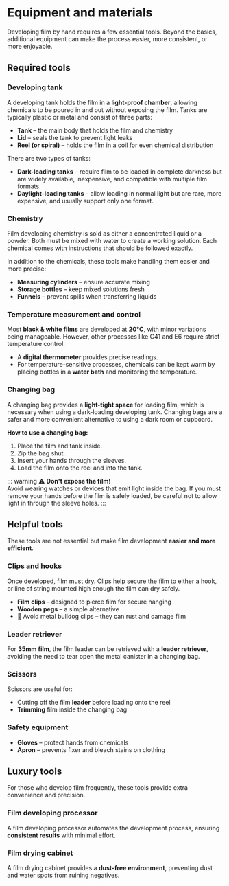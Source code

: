 # Equipment and materials  

Developing film by hand requires a few essential tools. 
Beyond the basics, additional equipment can make the process easier, more consistent, or more enjoyable.

## Required tools  

### Developing tank  

A developing tank holds the film in a **light-proof chamber**, allowing chemicals to be poured in and out without exposing the film. 
Tanks are typically plastic or metal and consist of three parts:  

- **Tank** – the main body that holds the film and chemistry  
- **Lid** – seals the tank to prevent light leaks  
- **Reel (or spiral)** – holds the film in a coil for even chemical distribution  

There are two types of tanks:  

- **Dark-loading tanks** – require film to be loaded in complete darkness but are widely available, inexpensive, and compatible with multiple film formats.  
- **Daylight-loading tanks** – allow loading in normal light but are rare, more expensive, and usually support only one format.  

<!-- TODO: Add an image of different developing tank styles -->

### Chemistry  

Film developing chemistry is sold as either a concentrated liquid or a powder. 
Both must be mixed with water to create a working solution. 
Each chemical comes with instructions that should be followed exactly.  

In addition to the chemicals, these tools make handling them easier and more precise:

- **Measuring cylinders** – ensure accurate mixing  
- **Storage bottles** – keep mixed solutions fresh  
- **Funnels** – prevent spills when transferring liquids

### Temperature measurement and control  

Most **black & white films** are developed at **20°C**, with minor variations being manageable. 
However, other processes like C41 and E6 require strict temperature control.  

- A **digital thermometer** provides precise readings.  
- For temperature-sensitive processes, chemicals can be kept warm by placing bottles in a **water bath** and monitoring the temperature.  

### Changing bag  

A changing bag provides a **light-tight space** for loading film, which is necessary when using a dark-loading developing tank.
Changing bags are a safer and more convenient alternative to using a dark room or cupboard.  

**How to use a changing bag:**  
1. Place the film and tank inside.  
2. Zip the bag shut.  
3. Insert your hands through the sleeves.  
4. Load the film onto the reel and into the tank.  

::: warning ⚠ **Don't expose the film!**  
Avoid wearing watches or devices that emit light inside the bag. 
If you must remove your hands before the film is safely loaded, be careful not to allow light in through the sleeve holes.
:::

## Helpful tools  

These tools are not essential but make film development **easier and more efficient**.  

### Clips and hooks  

Once developed, film must dry. 
Clips help secure the film to either a hook, or line of string mounted high enough the film can dry safely. 

- **Film clips** – designed to pierce film for secure hanging  
- **Wooden pegs** – a simple alternative  
- 🚫 Avoid metal bulldog clips – they can rust and damage film  

### Leader retriever  

For **35mm film**, the film leader can be retrieved with a **leader retriever**, avoiding the need to tear open the metal canister in a changing bag.  

### Scissors  

Scissors are useful for:  
- Cutting off the film **leader** before loading onto the reel  
- **Trimming** film inside the changing bag  

### Safety equipment  

- **Gloves** – protect hands from chemicals  
- **Apron** – prevents fixer and bleach stains on clothing  

## Luxury tools  

For those who develop film frequently, these tools provide extra convenience and precision.  

### Film developing processor  

A film developing processor automates the development process, ensuring **consistent results** with minimal effort.  

### Film drying cabinet  

A film drying cabinet provides a **dust-free environment**, preventing dust and water spots from ruining negatives.  